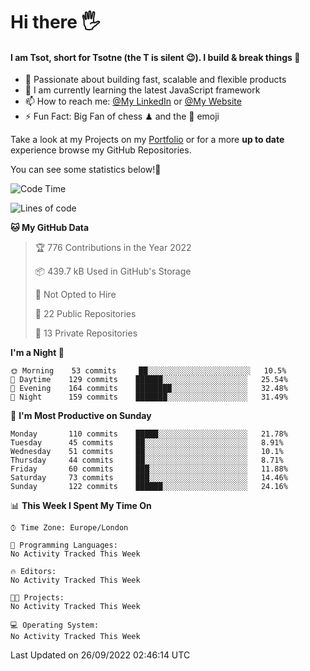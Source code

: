 # Hi there :raised_hand_with_fingers_splayed:
#### I am Tsot, short for Tsotne (the T is silent :wink:). I build & break things :space_invader:
- :telescope: Passionate about building fast, scalable and flexible products
- :seedling: I am currently learning the latest JavaScript framework 
- :mailbox: How to reach me: [@My LinkedIn](https://www.linkedin.com/in/tsotne-gvadzabia/) or [@My Website](https://tsotne.co.uk/contact)
- :zap: Fun Fact: Big Fan of chess ♟ and the 👾 emoji

Take a look at my Projects on my [Portfolio](https://tsotne.co.uk/) or for a more **up to date** experience browse my GitHub Repositories.

You can see some statistics below!:space_invader:
<!--START_SECTION:waka-->
![Code Time](http://img.shields.io/badge/Code%20Time-761%20hrs%202%20mins-blue)

![Lines of code](https://img.shields.io/badge/From%20Hello%20World%20I%27ve%20Written-624%20Thousand%20lines%20of%20code-blue)

**🐱 My GitHub Data** 

> 🏆 776 Contributions in the Year 2022
 > 
> 📦 439.7 kB Used in GitHub's Storage 
 > 
> 🚫 Not Opted to Hire
 > 
> 📜 22 Public Repositories 
 > 
> 🔑 13 Private Repositories  
 > 
**I'm a Night 🦉** 

```text
🌞 Morning    53 commits     ██░░░░░░░░░░░░░░░░░░░░░░░   10.5% 
🌆 Daytime    129 commits    ██████░░░░░░░░░░░░░░░░░░░   25.54% 
🌃 Evening    164 commits    ████████░░░░░░░░░░░░░░░░░   32.48% 
🌙 Night      159 commits    ███████░░░░░░░░░░░░░░░░░░   31.49%

```
📅 **I'm Most Productive on Sunday** 

```text
Monday       110 commits    █████░░░░░░░░░░░░░░░░░░░░   21.78% 
Tuesday      45 commits     ██░░░░░░░░░░░░░░░░░░░░░░░   8.91% 
Wednesday    51 commits     ██░░░░░░░░░░░░░░░░░░░░░░░   10.1% 
Thursday     44 commits     ██░░░░░░░░░░░░░░░░░░░░░░░   8.71% 
Friday       60 commits     ███░░░░░░░░░░░░░░░░░░░░░░   11.88% 
Saturday     73 commits     ███░░░░░░░░░░░░░░░░░░░░░░   14.46% 
Sunday       122 commits    ██████░░░░░░░░░░░░░░░░░░░   24.16%

```


📊 **This Week I Spent My Time On** 

```text
⌚︎ Time Zone: Europe/London

💬 Programming Languages: 
No Activity Tracked This Week

🔥 Editors: 
No Activity Tracked This Week

🐱‍💻 Projects: 
No Activity Tracked This Week

💻 Operating System: 
No Activity Tracked This Week

```


 Last Updated on 26/09/2022 02:46:14 UTC
<!--END_SECTION:waka-->
